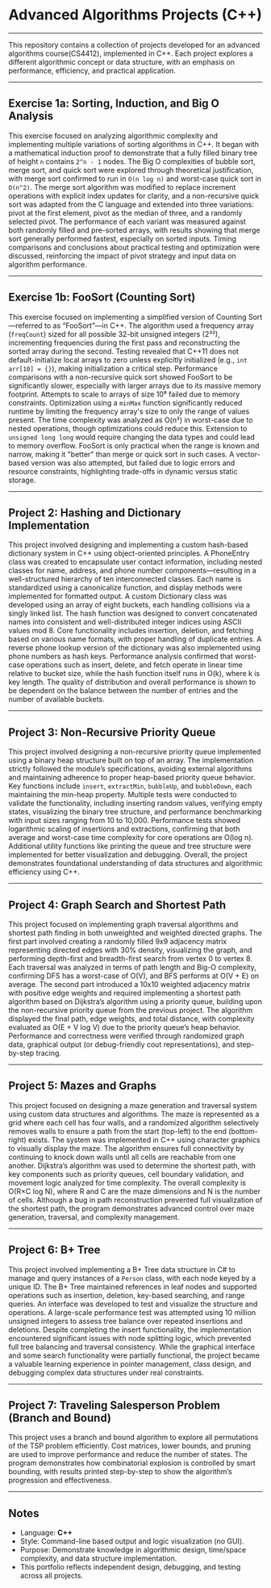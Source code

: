 # Advanced Algorithms Projects (C++)

***

This repository contains a collection of projects developed for an advanced algorithms course(CS4412), implemented in C++. Each project explores a different algorithmic concept or data structure, with an emphasis on performance, efficiency, and practical application.

***

## Exercise 1a: Sorting, Induction, and Big O Analysis

This exercise focused on analyzing algorithmic complexity and implementing multiple variations of sorting algorithms in C++. It began with a mathematical induction proof to demonstrate that a fully filled binary tree of height `n` contains `2^n - 1` nodes. The Big O complexities of bubble sort, merge sort, and quick sort were explored through theoretical justification, with merge sort confirmed to run in `O(n log n)` and worst-case quick sort in `O(n^2)`. The merge sort algorithm was modified to replace increment operations with explicit index updates for clarity, and a non-recursive quick sort was adapted from the C language and extended into three variations: pivot at the first element, pivot as the median of three, and a randomly selected pivot. The performance of each variant was measured against both randomly filled and pre-sorted arrays, with results showing that merge sort generally performed fastest, especially on sorted inputs. Timing comparisons and conclusions about practical testing and optimization were discussed, reinforcing the impact of pivot strategy and input data on algorithm performance.

***

## Exercise 1b: FooSort (Counting Sort)

This exercise focused on implementing a simplified version of Counting Sort—referred to as “FooSort”—in C++. The algorithm used a frequency array (`freqCount`) sized for all possible 32-bit unsigned integers (2³²), incrementing frequencies during the first pass and reconstructing the sorted array during the second. Testing revealed that C++11 does not default-initialize local arrays to zero unless explicitly initialized (e.g., `int arr[10] = {}`), making initialization a critical step. Performance comparisons with a non-recursive quick sort showed FooSort to be significantly slower, especially with larger arrays due to its massive memory footprint. Attempts to scale to arrays of size 10⁸ failed due to memory constraints. Optimization using a `minMax` function significantly reduced runtime by limiting the frequency array's size to only the range of values present. The time complexity was analyzed as O(n²) in worst-case due to nested operations, though optimizations could reduce this. Extension to `unsigned long long` would require changing the data types and could lead to memory overflow. FooSort is only practical when the range is known and narrow, making it "better" than merge or quick sort in such cases. A vector-based version was also attempted, but failed due to logic errors and resource constraints, highlighting trade-offs in dynamic versus static storage.


***

## Project 2: Hashing and Dictionary Implementation

This project involved designing and implementing a custom hash-based dictionary system in C++ using object-oriented principles. A PhoneEntry class was created to encapsulate user contact information, including nested classes for name, address, and phone number components—resulting in a well-structured hierarchy of ten interconnected classes. Each name is standardized using a canonicalize function, and display methods were implemented for formatted output. A custom Dictionary class was developed using an array of eight buckets, each handling collisions via a singly linked list. The hash function was designed to convert concatenated names into consistent and well-distributed integer indices using ASCII values mod 8. Core functionality includes insertion, deletion, and fetching based on various name formats, with proper handling of duplicate entries. A reverse phone lookup version of the dictionary was also implemented using phone numbers as hash keys. Performance analysis confirmed that worst-case operations such as insert, delete, and fetch operate in linear time relative to bucket size, while the hash function itself runs in O(k), where k is key length. The quality of distribution and overall performance is shown to be dependent on the balance between the number of entries and the number of available buckets.

***

## Project 3: Non-Recursive Priority Queue

This project involved designing a non-recursive priority queue implemented using a binary heap structure built on top of an array. The implementation strictly followed the module’s specifications, avoiding external algorithms and maintaining adherence to proper heap-based priority queue behavior. Key functions include `insert`, `extractMin`, `bubbleUp`, and `bubbleDown`, each maintaining the min-heap property. Multiple tests were conducted to validate the functionality, including inserting random values, verifying empty states, visualizing the binary tree structure, and performance benchmarking with input sizes ranging from 10 to 10,000. Performance tests showed logarithmic scaling of insertions and extractions, confirming that both average and worst-case time complexity for core operations are O(log n). Additional utility functions like printing the queue and tree structure were implemented for better visualization and debugging. Overall, the project demonstrates foundational understanding of data structures and algorithmic efficiency using C++.

***

## Project 4: Graph Search and Shortest Path

This project focused on implementing graph traversal algorithms and shortest path finding in both unweighted and weighted directed graphs. The first part involved creating a randomly filled 9x9 adjacency matrix representing directed edges with 30% density, visualizing the graph, and performing depth-first and breadth-first search from vertex 0 to vertex 8. Each traversal was analyzed in terms of path length and Big-O complexity, confirming DFS has a worst-case of O(V), and BFS performs at O(V + E) on average. The second part introduced a 10x10 weighted adjacency matrix with positive edge weights and required implementing a shortest path algorithm based on Dijkstra’s algorithm using a priority queue, building upon the non-recursive priority queue from the previous project. The algorithm displayed the final path, edge weights, and total distance, with complexity evaluated as O(E + V log V) due to the priority queue’s heap behavior. Performance and correctness were verified through randomized graph data, graphical output (or debug-friendly cout representations), and step-by-step tracing.

***

## Project 5: Mazes and Graphs

This project focused on designing a maze generation and traversal system using custom data structures and algorithms. The maze is represented as a grid where each cell has four walls, and a randomized algorithm selectively removes walls to ensure a path from the start (top-left) to the end (bottom-right) exists. The system was implemented in C++ using character graphics to visually display the maze. The algorithm ensures full connectivity by continuing to knock down walls until all cells are reachable from one another. Dijkstra’s algorithm was used to determine the shortest path, with key components such as priority queues, cell boundary validation, and movement logic analyzed for time complexity. The overall complexity is O(R×C log N), where R and C are the maze dimensions and N is the number of cells. Although a bug in path reconstruction prevented full visualization of the shortest path, the program demonstrates advanced control over maze generation, traversal, and complexity management.


***

## Project 6: B+ Tree

This project involved implementing a B+ Tree data structure in C# to manage and query instances of a `Person` class, with each node keyed by a unique ID. The B+ Tree maintained references in leaf nodes and supported operations such as insertion, deletion, key-based searching, and range queries. An interface was developed to test and visualize the structure and operations. A large-scale performance test was attempted using 10 million unsigned integers to assess tree balance over repeated insertions and deletions. Despite completing the insert functionality, the implementation encountered significant issues with node splitting logic, which prevented full tree balancing and traversal consistency. While the graphical interface and some search functionality were partially functional, the project became a valuable learning experience in pointer management, class design, and debugging complex data structures under real constraints.

***

## Project 7: Traveling Salesperson Problem (Branch and Bound)

This project uses a branch and bound algorithm to explore all permutations of the TSP problem efficiently. Cost matrices, lower bounds, and pruning are used to improve performance and reduce the number of states. The program demonstrates how combinatorial explosion is controlled by smart bounding, with results printed step-by-step to show the algorithm’s progression and effectiveness.

***

## Notes

- Language: **C++**
- Style: Command-line based output and logic visualization (no GUI).
- Purpose: Demonstrate knowledge in algorithmic design, time/space complexity, and data structure implementation.
- This portfolio reflects independent design, debugging, and testing across all projects.